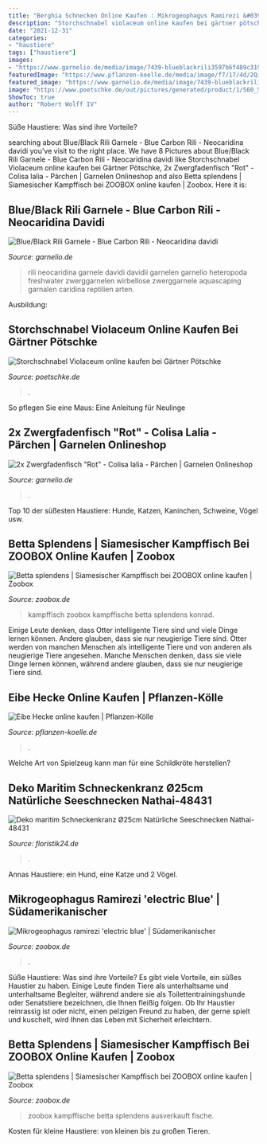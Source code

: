 ```yaml
---
title: "Berghia Schnecken Online Kaufen : Mikrogeophagus Ramirezi &#039;electric Blue&#039;"
description: "Storchschnabel violaceum online kaufen bei gärtner pötschke"
date: "2021-12-31"
categories:
- "haustiere"
tags: ["haustiere"]
images:
- "https://www.garnelio.de/media/image/7439-blueblackrili3597b6f489c319.jpg"
featuredImage: "https://www.pflanzen-koelle.de/media/image/f7/17/4d/2QiahYH2s0IdNw0.jpg"
featured_image: "https://www.garnelio.de/media/image/7439-blueblackrili3597b6f489c319.jpg"
image: "https://www.poetschke.de/out/pictures/generated/product/1/560_560_75/390756-01-GPIE.jpg"
ShowToc: true
author: "Robert Wolff IV"
---
```



Süße Haustiere: Was sind ihre Vorteile?

	

		
searching about Blue/Black Rili Garnele - Blue Carbon Rili - Neocaridina davidi you've visit to the right place. We have 8 Pictures about Blue/Black Rili Garnele - Blue Carbon Rili - Neocaridina davidi like Storchschnabel Violaceum online kaufen bei Gärtner Pötschke, 2x Zwergfadenfisch &quot;Rot&quot; - Colisa lalia - Pärchen | Garnelen Onlineshop and also Betta splendens | Siamesischer Kampffisch bei ZOOBOX online kaufen | Zoobox. Here it is:
		
    
## Blue/Black Rili Garnele - Blue Carbon Rili - Neocaridina Davidi

<img loading=lazy src="https://www.garnelio.de/media/image/7439-blueblackrili3597b6f489c319.jpg" onerror="this.onerror=null;this.src='https://tse3.mm.bing.net/th?id=OIP.FHAplCTJ4JCj1z0WSs31ywHaF7&amp;pid=15.1';" alt="Blue/Black Rili Garnele - Blue Carbon Rili - Neocaridina davidi">

_Source: garnelio.de_

>rili neocaridina garnele davidi davidii garnelen garnelio heteropoda freshwater zwerggarnelen wirbellose zwerggarnele aquascaping garnalen caridina reptilien arten. 

	

Ausbildung:

    
## Storchschnabel Violaceum Online Kaufen Bei Gärtner Pötschke

<img loading=lazy src="https://www.poetschke.de/out/pictures/generated/product/1/560_560_75/390756-01-GPIE.jpg" onerror="this.onerror=null;this.src='https://tse2.mm.bing.net/th?id=OIP.qNjfZq2-3Igz2CbSq69LAAD6D6&amp;pid=15.1';" alt="Storchschnabel Violaceum online kaufen bei Gärtner Pötschke">

_Source: poetschke.de_

>. 

	

So pflegen Sie eine Maus: Eine Anleitung für Neulinge

    
## 2x Zwergfadenfisch &quot;Rot&quot; - Colisa Lalia - Pärchen | Garnelen Onlineshop

<img loading=lazy src="https://www.garnelio.de/media/image/aa/e8/eb/iStock-94366733-Kopie.jpg" onerror="this.onerror=null;this.src='https://tse4.mm.bing.net/th?id=OIP.CiUPZGaxJv6iqJu2_vxU2wHaF6&amp;pid=15.1';" alt="2x Zwergfadenfisch &quot;Rot&quot; - Colisa lalia - Pärchen | Garnelen Onlineshop">

_Source: garnelio.de_

>. 

	

Top 10 der süßesten Haustiere: Hunde, Katzen, Kaninchen, Schweine, Vögel usw.

    
## Betta Splendens | Siamesischer Kampffisch Bei ZOOBOX Online Kaufen | Zoobox

<img loading=lazy src="https://zoobox.de/media/image/8c/ef/0f/Betta1007b.png" onerror="this.onerror=null;this.src='https://tse3.mm.bing.net/th?id=OIP.43C5oVEl2lXQ6JrxRw4z9wHaFk&amp;pid=15.1';" alt="Betta splendens | Siamesischer Kampffisch bei ZOOBOX online kaufen | Zoobox">

_Source: zoobox.de_

>kampffisch zoobox kampffische betta splendens konrad. 

	

Einige Leute denken, dass Otter intelligente Tiere sind und viele Dinge lernen können. Andere glauben, dass sie nur neugierige Tiere sind.
Otter werden von manchen Menschen als intelligente Tiere und von anderen als neugierige Tiere angesehen. Manche Menschen denken, dass sie viele Dinge lernen können, während andere glauben, dass sie nur neugierige Tiere sind.

    
## Eibe Hecke Online Kaufen | Pflanzen-Kölle

<img loading=lazy src="https://www.pflanzen-koelle.de/media/image/f7/17/4d/2QiahYH2s0IdNw0.jpg" onerror="this.onerror=null;this.src='https://tse4.mm.bing.net/th?id=OIP.SBU0SoEfHkuGFEGxTGZgBgHaHa&amp;pid=15.1';" alt="Eibe Hecke online kaufen | Pflanzen-Kölle">

_Source: pflanzen-koelle.de_

>. 

	

Welche Art von Spielzeug kann man für eine Schildkröte herstellen?

    
## Deko Maritim Schneckenkranz Ø25cm Natürliche Seeschnecken Nathai-48431

<img loading=lazy src="https://www.floristik24.de/media/images/org/Kranz_25cm_Muschel_Nathai_48431-2.jpg" onerror="this.onerror=null;this.src='https://tse1.mm.bing.net/th?id=OIP.astNXLR3uMNdcs8DbnJwBgHaHa&amp;pid=15.1';" alt="Deko maritim Schneckenkranz Ø25cm Natürliche Seeschnecken Nathai-48431">

_Source: floristik24.de_

>. 

	

Annas Haustiere: ein Hund, eine Katze und 2 Vögel.

    
## Mikrogeophagus Ramirezi &#039;electric Blue&#039; | Südamerikanischer

<img loading=lazy src="https://zoobox.de/media/image/47/b8/ff/Mikrogeophagus_ramirezi_Electric_Blue_M_1_600x600@2x.png" onerror="this.onerror=null;this.src='https://tse4.mm.bing.net/th?id=OIP.tOwdptcXUZHlOliAnhcPtgHaFk&amp;pid=15.1';" alt="Mikrogeophagus ramirezi &#039;electric blue&#039; | Südamerikanischer">

_Source: zoobox.de_

>. 

	

Süße Haustiere: Was sind ihre Vorteile?
Es gibt viele Vorteile, ein süßes Haustier zu haben. Einige Leute finden Tiere als unterhaltsame und unterhaltsame Begleiter, während andere sie als Toilettentrainingshunde oder Senatstiere bezeichnen, die Ihnen fleißig folgen. Ob Ihr Haustier reinrassig ist oder nicht, einen pelzigen Freund zu haben, der gerne spielt und kuschelt, wird Ihnen das Leben mit Sicherheit erleichtern.

    
## Betta Splendens | Siamesischer Kampffisch Bei ZOOBOX Online Kaufen | Zoobox

<img loading=lazy src="https://zoobox.de/media/image/bb/35/bb/Betta1006b.png" onerror="this.onerror=null;this.src='https://tse2.mm.bing.net/th?id=OIP.IH1F5zVJ1K-Dg1tVfgXdPgHaFk&amp;pid=15.1';" alt="Betta splendens | Siamesischer Kampffisch bei ZOOBOX online kaufen | Zoobox">

_Source: zoobox.de_

>zoobox kampffische betta splendens ausverkauft fische. 

	

Kosten für kleine Haustiere: von kleinen bis zu großen Tieren.

